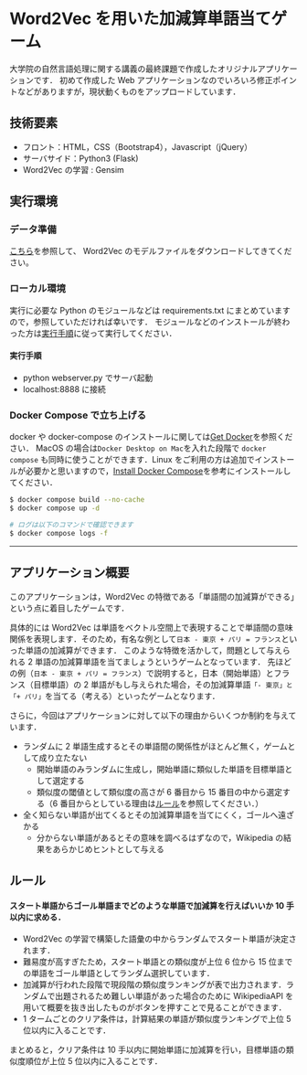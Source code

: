# Word2Vec を用いた加減算単語当てゲーム

大学院の自然言語処理に関する講義の最終課題で作成したオリジナルアプリケーションです．
初めて作成した Web アプリケーションなのでいろいろ修正ポイントなどがありますが，現状動くものをアップロードしています．

## 技術要素

- フロント：HTML，CSS（Bootstrap4），Javascript（jQuery）
- サーバサイド：Python3 (Flask)
- Word2Vec の学習 : Gensim

## 実行環境

### データ準備

[こちら](/app/data/README.md)を参照して、 Word2Vec のモデルファイルをダウンロードしてきてください。

### ローカル環境

実行に必要な Python のモジュールなどは requirements.txt にまとめていますので，参照していただければ幸いです．
モジュールなどのインストールが終わった方は[実行手順](#operation)に従って実行してください．

<h4 id='operation'>実行手順</h2>

- python webserver.py でサーバ起動
- localhost:8888 に接続

### Docker Compose で立ち上げる

docker や docker-compose のインストールに関しては[Get Docker](https://docs.docker.com/get-docker/)を参照ください．
MacOS の場合は`Docker Desktop on Mac`を入れた段階で `docker compose` も同時に使うことができます．Linux をご利用の方は追加でインストールが必要かと思いますので，[Install Docker Compose](https://docs.docker.com/compose/install/)を参考にインストールしてください．

```sh
$ docker compose build --no-cache
$ docker compose up -d

# ログは以下のコマンドで確認できます
$ docker compose logs -f

```

---

## アプリケーション概要

このアプリケーションは，Word2Vec の特徴である「単語間の加減算ができる」という点に着目したゲームです．

具体的には Word2Vec は単語をベクトル空間上で表現することで単語間の意味関係を表現します．そのため，有名な例として`日本 - 東京 + パリ = フランス`といった単語の加減算ができます．
このような特徴を活かして，問題として与えられる 2 単語の加減算単語を当てましょうというゲームとなっています．
先ほどの例（`日本 - 東京 + パリ = フランス`）で説明すると，日本（開始単語）とフランス（目標単語）の 2 単語がもし与えられた場合，その加減算単語`「- 東京」と「+ パリ」`を当てる（考える）といったゲームとなります．

さらに，今回はアプリケーションに対して以下の理由からいくつか制約を与えています．

- ランダムに 2 単語生成するとその単語間の関係性がほとんど無く，ゲームとして成り立たない
  - 開始単語のみランダムに生成し，開始単語に類似した単語を目標単語として選定する
  - 類似度の閾値として類似度の高さが 6 番目から 15 番目の中から選定する（6 番目からとしている理由は[ルール](#rule)を参照してください．）
- 全く知らない単語が出てくるとその加減算単語を当てにくく，ゴールへ遠ざかる
  - 分からない単語があるとその意味を調べるはずなので，Wikipedia の結果をあらかじめヒントとして与える

<h2 id='rule'>ルール</h2>

#### **スタート単語からゴール単語までどのような単語で加減算を行えばいいか 10 手以内に求める．**

- Word2Vec の学習で構築した語彙の中からランダムでスタート単語が決定されます．
- 難易度が高すぎたため，スタート単語との類似度が上位 6 位から 15 位までの単語をゴール単語としてランダム選択しています．
- 加減算が行われた段階で現段階の類似度ランキングが表で出力されます．ランダムで出題されるため難しい単語があった場合のために WikipediaAPI を用いて概要を抜き出したものがボタンを押すことで見ることができます．
- 1 タームごとのクリア条件は，計算結果の単語が類似度ランキングで上位 5 位以内に入ることです．

まとめると，クリア条件は 10 手以内に開始単語に加減算を行い，目標単語の類似度順位が上位 5 位以内に入ることです．

<!-- # 問題点と改善点（現状）
- もし的外れな単語を加減算してしまうと目標単語までの類似度の順位が下がってしまい，今の現状が分からなくなるためクリアできなくなってしまう
    - 類似度ランキングの表だけでなく，目標単語の順位も常に出力する
- モダンな技術に置き換える
- pythonファイルの細かな設定変更
-->

